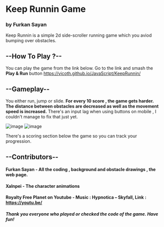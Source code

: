 # Keep Runnin Game
### by Furkan Sayan

Keep Runnin is a simple 2d side-scroller running game which you aviod bumping over obstacles.

## --How To Play ?--
You can play the game from the link below.
Go to the link and smash the **Play & Run** button
https://vicoth.github.io/JavaScript/KeepRunnin/

## --Gameplay--
You either run, jump or slide.
**For every 10 score , the game gets harder.
The distance between obstacles are decreased as well as the movement speed is increased.**
There's an input lag when using buttons on mobile , I couldn't manage to fix that just yet.

![image](https://user-images.githubusercontent.com/58613119/117974250-077a6600-b336-11eb-9458-6bd74a13d1a3.png)
![image](https://user-images.githubusercontent.com/58613119/117974257-0a755680-b336-11eb-9299-e73ba2089b43.png)

There's a scoring section below the game so you can track your progression.

## --Contributors--
#### **Furkan Sayan** - All the coding , background and obstacle drawings , the web page.
#### **Xalnpei** - The character animations
#### Royalty Free Planet on Youtube - Music : Hypnotica – Skyfall, Link : https://youtu.be/

##### Thank you everyone who played or checked the code of the game. Have fun!

